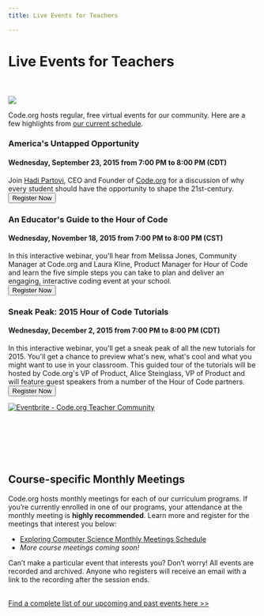 ```yaml
---
title: Live Events for Teachers

---
```


# Live Events for Teachers

<br><br>
<img src="/images/sotm31.jpg" width=“80%”/>

Code.org hosts regular, free virtual events for our community. Here are a few highlights from [our current schedule](http://www.eventbrite.com/o/codeorg-teacher-community-8317327577).

### America's Untapped Opportunity
#### Wednesday, September 23, 2015 from 7:00 PM to 8:00 PM (CDT) 
Join [Hadi Partovi](https://code.org/about/leadership/hadi_partovi), CEO and Founder of [Code.org](http://code.org) for a discussion of why every student should have the opportunity to shape the 21st-century.
<br>
[<button>Register Now</button>](http://www.eventbrite.com/e/americas-untapped-opportunity-tickets-17987288464)

### An Educator's Guide to the Hour of Code
#### Wednesday, November 18, 2015 from 7:00 PM to 8:00 PM (CST) 
In this interactive webinar, you'll hear from Melissa Jones, Community Manager at Code.org and Laura Kline, Product Manager for Hour of Code and learn the five simple steps you can take to plan and deliver an engaging, interactive coding event at your school.
<br>
[<button>Register Now</button>](http://www.eventbrite.com/e/an-educators-guide-to-the-hour-of-code-tickets-17987415845)

### Sneak Peak: 2015 Hour of Code Tutorials
#### Wednesday, December 2, 2015 from 7:00 PM to 8:00 PM (CDT) 
In this interactive webinar, you'll get a sneak peak of all the new tutorials for 2015. You'll get a chance to preview what's new, what's cool and what you might want to use in your classroom. This guided tour of the tutorials will be hosted by Code.org's VP of Product,  Alice Steinglass, VP of Product and will feature guest speakers from a number of the Hour of Code partners.
<br>
[<button>Register Now</button>](http://www.eventbrite.com/e/sneak-peak-2015-hour-of-code-tutorials-tickets-17987437911)


<a href="http://www.eventbrite.com/o/codeorg-teacher-community-8317327577" target="_blank"><img src="https://www.eventbrite.com/custombutton?eid=17789364468" alt="Eventbrite - Code.org Teacher Community" /></a>

<br><br>

<br><br>

## Course-specific Monthly Meetings

Code.org hosts monthly meetings for each of our curriculum programs. If you’re currently enrolled in one of our programs, your attendance at the monthly meeting is **highly recommended**. Learn more and register for the meetings that interest you below:

- [Exploring Computer Science Monthly Meetings Schedule](/educate/ecs-201516meetings)
- *More course meetings coming soon!*

Can’t make a particular event that interests you? Don’t worry! All events are recorded and archived. Anyone who registers will receive an email with a link to the recording after the session ends.
<br><br>
<p><a href="http://www.eventbrite.com/o/codeorg-teacher-community-8317327577" target="_blank">Find a complete list of our upcoming and past events here &gt;&gt;</a></p>